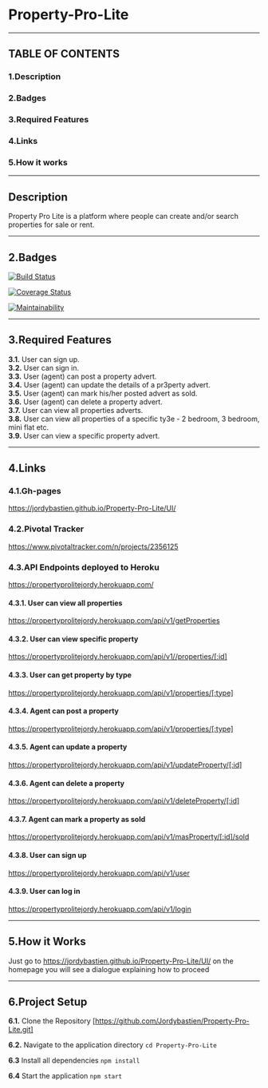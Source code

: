 # Property-Pro-Lite


-----------------------------------------------------


## TABLE OF CONTENTS
### 1.Description
### 2.Badges
### 3.Required Features
### 4.Links
### 5.How it works


-----------------------------------------------------


## Description
Property Pro Lite is a platform where people can create and/or search properties for sale or rent.


-----------------------------------------------------


## 2.Badges
[![Build Status](https://travis-ci.com/Jordybastien/Property-Pro-Lite.svg?branch=develop)](https://travis-ci.com/Jordybastien/Property-Pro-Lite)

[![Coverage Status](https://coveralls.io/repos/github/Jordybastien/Property-Pro-Lite/badge.svg?branch=Testing)](https://coveralls.io/github/Jordybastien/Property-Pro-Lite?branch=Testing)

[![Maintainability](https://api.codeclimate.com/v1/badges/5a331f0fe6f364594f9d/maintainability)](https://codeclimate.com/github/Jordybastien/Property-Pro-Lite/maintainability)


-----------------------------------------------------


## 3.Required Features

**3.1.** User can sign up.<br>
**3.2.** User can sign in.<br>
**3.3.** User (agent) can post a property advert.<br>
**3.4.** User (agent) can update the details of a pr3perty advert.<br>
**3.5.** User (agent) can mark his/her posted advert as sold.<br>
**3.6.** User (agent) can delete a property advert.<br>
**3.7.** User can view all properties adverts.<br>
**3.8.** User can view all properties of a specific ty3e - 2 bedroom, 3 bedroom, mini flat etc.<br>
**3.9.** User can view a specific property advert.<br>


-----------------------------------------------------


## 4.Links
### 4.1.Gh-pages
https://jordybastien.github.io/Property-Pro-Lite/UI/


### 4.2.Pivotal Tracker
https://www.pivotaltracker.com/n/projects/2356125

### 4.3.API Endpoints deployed to Heroku
https://propertyprolitejordy.herokuapp.com/

#### 4.3.1. User can view all properties
https://propertyprolitejordy.herokuapp.com/api/v1/getProperties


#### 4.3.2. User can view specific property
https://propertyprolitejordy.herokuapp.com/api/v1//properties/[:id]


#### 4.3.3. User can get property by type
https://propertyprolitejordy.herokuapp.com/api/v1/properties/[:type]


#### 4.3.4. Agent can post a property
https://propertyprolitejordy.herokuapp.com/api/v1/properties/[:type]


#### 4.3.5. Agent can update a property
https://propertyprolitejordy.herokuapp.com/api/v1/updateProperty/[:id]


#### 4.3.6. Agent can delete a property
https://propertyprolitejordy.herokuapp.com/api/v1/deleteProperty/[:id]


#### 4.3.7. Agent can mark a property as sold
https://propertyprolitejordy.herokuapp.com/api/v1/masProperty/[:id]/sold



#### 4.3.8. User can sign up
https://propertyprolitejordy.herokuapp.com/api/v1/user


#### 4.3.9. User can log in
https://propertyprolitejordy.herokuapp.com/api/v1/login


-----------------------------------------------------


## 5.How it Works
Just go to https://jordybastien.github.io/Property-Pro-Lite/UI/ on the homepage you will see a dialogue explaining how to proceed


-----------------------------------------------------


## 6.Project Setup

 **6.1.** Clone the Repository [https://github.com/Jordybastien/Property-Pro-Lite.git]

 **6.2.** Navigate to the application directory `cd Property-Pro-Lite`

 **6.3** Install all dependencies `npm install`

 **6.4** Start the application `npm start`


